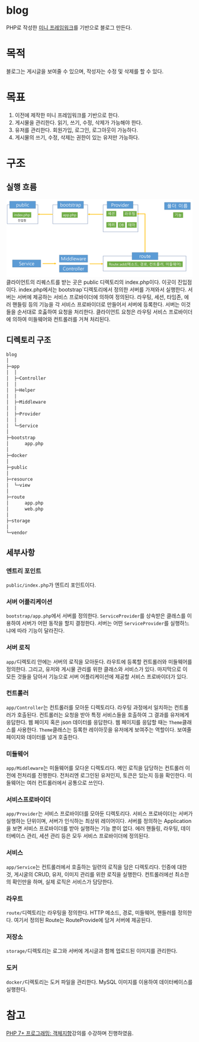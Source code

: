 # blog

PHP로 작성한 [미니 프레임워크](https://github.com/HaejinYang/iced-americano)를 기반으로 블로그 만든다.

# 목적

블로그는 게시글을 보여줄 수 있으며, 작성자는 수정 및 삭제를 할 수 있다.

# 목표

1. 이전에 제작한 미니 프레임워크를 기반으로 한다.
1. 게시물을 관리한다. 읽기, 쓰기, 수정, 삭제가 가능해야 한다.
1. 유저를 관리한다. 회원가입, 로그인, 로그아웃이 가능하다.
1. 게시물의 쓰기, 수정, 삭제는 권한이 있는 유저만 가능하다.

# 구조

## 실행 흐름

![전체실행흐름](reference/실행흐름.png)
클라이언트의 리퀘스트를 받는 곳은 public 디렉토리의 index.php이다. 이곳이 진입점이다. index.php에서는 bootstrap`디렉토리에서 정의한 서버를 가져와서 실행한다.
서버는 서버에 제공하는 서비스 프로바이더에 의하여 정의된다. 라우팅, 세션, 타임존, 에러 핸들링 등의 기능을 각 서비스 프로바이더로 만들어서 서버에 등록한다.
서버는 이것들을 순서대로 호춣하여 요청을 처리한다. 클라이언트 요청은 라우팅 서비스 프로바이더에 의하여 미들웨어와 컨트롤러를 거쳐 처리된다.

## 디렉토리 구조

```
blog
│
├─app
│  │
│  ├─Controller
│  │
│  ├─Helper
│  │
│  ├─Middleware
│  │
│  ├─Provider
│  │
│  └─Service
│
├─bootstrap
│      app.php
│
├─docker
│
├─public
│
├─resource
│  └─view
│
├─route
│      app.php
│      web.php
│
├─storage
│
└─vendor
```

## 세부사항

### 엔트리 포인트

`public/index.php`가 엔트리 포인트이다.

### 서버 어플리케이션

`bootstrap/app.php`에서 서버를 정의한다. `ServiceProvider`를 상속받은 클래스를 이용하여 서버가 어떤 동작을 할지 결정한다.
서버는 어떤 `ServiceProvider`를 실행하느냐에 따라 기능이 달라진다.

### 서버 로직

`app/`디렉토리 안에는 서버의 로직을 모아둔다. 라우트에 등록할 컨트롤러와 미들웨어를 정의한다. 그리고, 유저와 게시물 관리를 위한 클래스와 서비스가 있다.
마지막으로 이 모든 것들을 담아서 기능으로 서버 어플리케이션에 제공할 서비스 프로바이더가 있다.

### 컨트롤러

`app/Controller`는 컨트롤러를 모아둔 디렉토리다. 라우팅 과정에서 일치하는 컨트롤러가 호출된다. 컨트롤러는 요청을 받아 특정 서비스들을 호출하여 그 결과를 유저에게 응답한다.
웹 페이지 혹은 json 데이터를 응답한다. 웹 페이지를 응답할 때는 `Theme`클래스를 사용한다. `Theme`클래스는 등록한 레이아웃을 유저에게 보여주는 역할이다. 보여줄 페이지와 데이터를 넘겨 호출한다.

### 미들웨어

`app/Middleware`는 미들웨어를 모다운 디렉토리다. 메인 로직을 담당하는 컨트롤러 이전에 전처리를 진행한다. 전처리엔 로그인된 유저인지, 토큰은 있는지 등을 확인한다. 미들웨어는 여러 컨트롤러에서
공통으로 쓰인다.

### 서비스프로바이더

`app/Provider`는 서비스 프로바이더를 모아둔 디렉토리다. 서비스 프로바이더는 서버가 실행하는 단위이며, 서버가 인식하는 최상위 레이어이다.
서버를 정의하는 Application을 보면 서비스 프로바이더를 받아 실행하는 기능 뿐이 없다. 에러 핸들링, 라우팅, 데이터베이스 관리, 세션 관리 등은 모두 서비스 프로바이더에 정의된다.

### 서비스

`app/Service`는 컨트롤러에서 호출하는 일련의 로직을 담은 디렉토리다. 인증에 대한 것, 게시굴의 CRUD, 유저, 이미지 관리를 위한 로직을 실행한다.
컨트롤러에선 최소한의 확인만을 하며, 실제 로직은 서비스가 담당한다.

### 라우트

`route/`디렉토리는 라우팅을 정의한다. HTTP 메소드, 경로, 미들웨어, 핸들러를 정의한다. 여기서 정의된 Route는 RouteProvide에 담겨 서버에 제공된다.

### 저장소

`storage/`디렉토리는 로그와 서버에 게시글과 함께 업로드된 이미지를 관리한다.

### 도커

`docker/`디렉토리는 도커 파일을 관리한다. MySQL 이미지를 이용하여 데이터베이스를 실행한다.

# 참고

[PHP 7+ 프로그래밍: 객체지향](https://www.inflearn.com/course/php7-oop/dashboard)강의를 수강하며 진행하였음.
